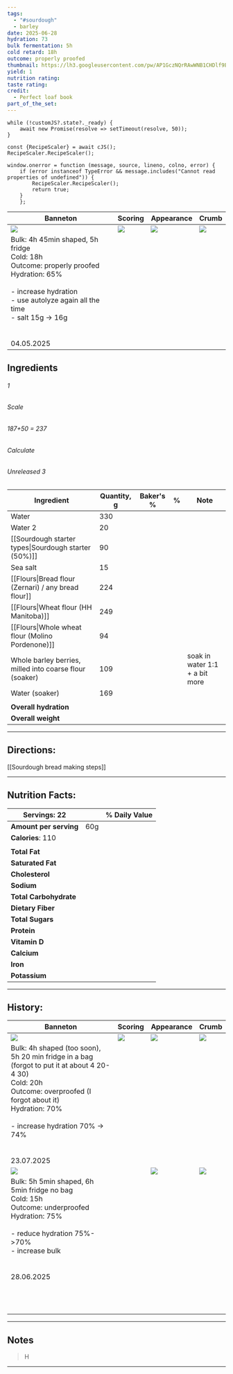 ```yaml
---
tags:
  - "#sourdough"
  - barley
date: 2025-06-28
hydration: 73
bulk fermentation: 5h
cold retard: 18h
outcome: properly proofed
thumbnail: https://lh3.googleusercontent.com/pw/AP1GczNQrRAwWNB1CHDlf9EOmjj4NJoeuAsRG3UJX0qt2ch7AhLQoOM2RlrSkT__ctTi9GGw8ZxKmZzAppkPD0YR2x6pZodGPuR7E2zBUmy1YfTtUETkWLqWIiEgtuywi5-ARNpVibJZ7s1hvu9oZ8FQuHHo=w1204-h903-s-no-gm?authuser=0
yield: 1
nutrition rating: 
taste rating: 
credit:
  - Perfect loaf book
part_of_the_set:
---
```

```dataviewjs
while (!customJS?.state?._ready) { 
	await new Promise(resolve => setTimeout(resolve, 50)); 
} 

const {RecipeScaler} = await cJS();
RecipeScaler.RecipeScaler();

window.onerror = function (message, source, lineno, colno, error) {
	if (error instanceof TypeError && message.includes("Cannot read properties of undefined")) {
		RecipeScaler.RecipeScaler();
		return true;
	}
    };
```

| Banneton                                                                                                                                                                                                                             | Scoring                                                                                                                                                                                                                             | Appearance                                                                                                                                                                                                                           | Crumb                                                                                                                                                                                                                               |
| ------------------------------------------------------------------------------------------------------------------------------------------------------------------------------------------------------------------------------------ | ----------------------------------------------------------------------------------------------------------------------------------------------------------------------------------------------------------------------------------- | ------------------------------------------------------------------------------------------------------------------------------------------------------------------------------------------------------------------------------------ | ----------------------------------------------------------------------------------------------------------------------------------------------------------------------------------------------------------------------------------- |
| ![](https://lh3.googleusercontent.com/pw/AP1GczNNRMpFw74UU3_MvhMDHx5f5vAtcK6AxeiTAElKqfJtJw1L97qOUtEy3KSsNJpxslTFOGBI6Czylep2suRMHl-QR6xWql3129sQg6yMVbIg4JlfGcxVb6a8qxOYIkaSiETlu0qfCilKuqO6keeb8tEb=w1204-h903-s-no-gm?authuser=0) | ![](https://lh3.googleusercontent.com/pw/AP1GczMXjqYHfDOsdjugiTlWZq9mWSD17zM60Me3Qn7PMU95upLikml-YG18ShzOBtPRpLT1b-LyWsCBLD91qT1GPTgvIDxNT8FZ5sj_BsfiH11ZZf2moRenvYkHSy0zOsmsby2tdFd2TiSswSDvPcHBcX5R=w677-h903-s-no-gm?authuser=0) | ![](https://lh3.googleusercontent.com/pw/AP1GczNQrRAwWNB1CHDlf9EOmjj4NJoeuAsRG3UJX0qt2ch7AhLQoOM2RlrSkT__ctTi9GGw8ZxKmZzAppkPD0YR2x6pZodGPuR7E2zBUmy1YfTtUETkWLqWIiEgtuywi5-ARNpVibJZ7s1hvu9oZ8FQuHHo=w1204-h903-s-no-gm?authuser=0) | ![](https://lh3.googleusercontent.com/pw/AP1GczMUJuMLXEuH_CoN4qXsHS2OQdbvxZufnphYBOUkOevkbQkUaHRQkU_BPo0z3EyJJsaGhJ9tDxfONu_vwFhm2rT-eLWXlrCc4AU_kU8FLTkJ1ha3AVMuSuO2aDOMMT1YhrESsfC3cHRaJ1NGp7NN80xK=w797-h903-s-no-gm?authuser=0) |
| Bulk: 4h 45min shaped, 5h fridge<br>Cold: 18h<br>Outcome: properly proofed<br>Hydration: 65%<br><br>- increase hydration<br>- use autolyze again all the time<br>- salt 15g -> 16g<br><br><br>04.05.2025                             |                                                                                                                                                                                                                                     |                                                                                                                                                                                                                                      |                                                                                                                                                                                                                                     |


## Ingredients

###### 1
###### Scale
###### 187+50 = 237
###### Calculate
###### Unreleased 3

| Ingredient                                              | Quantity, g | Baker's % | %   | Note                           |
| ------------------------------------------------------- | ----------- | --------- | --- | ------------------------------ |
| Water                                                   | 330         |           |     |                                |
| Water 2                                                 | 20          |           |     |                                |
| [[Sourdough starter types\|Sourdough starter (50%)]]    | 90          |           |     |                                |
| Sea salt                                                | 15          |           |     |                                |
| [[Flours\|Bread flour (Zernari) / any bread flour]]     | 224         |           |     |                                |
| [[Flours\|Wheat flour (HH Manitoba)]]                   | 249         |           |     |                                |
| [[Flours\|Whole wheat flour (Molino Pordenone)]]        | 94          |           |     |                                |
| Whole barley berries, milled into coarse flour (soaker) | 109         |           |     | soak in water 1:1 + a bit more |
| Water (soaker)                                          | 169         |           |     |                                |
|                                                         |             |           |     |                                |
| **Overall hydration**                                   |             |           |     |                                |
| **Overall weight**                                      |             |           |     |                                |





---
## Directions:

[[Sourdough bread making steps]]

---
## Nutrition Facts:

| **Servings:** 22       |       | % Daily Value |
| ---------------------- | ----- | ------------- |
| **Amount per serving** | 60g   |               |
| **Calories**: 110      |       |               |
|                        |       |               |
| **Total Fat**          |       |               |
| **Saturated Fat**      |       |               |
| **Cholesterol**        |       |               |
| **Sodium**             |       |               |
| **Total Carbohydrate** |       |               |
| **Dietary Fiber**      |       |               |
| **Total Sugars**       |       |               |
| **Protein**            |       |               |
| **Vitamin D**          |       |               |
| **Calcium**            |       |               |
| **Iron**               |       |               |
| **Potassium**          |       |               |

---
## History:

| Banneton                                                                                                                                                                                                                             | Scoring                                                                                                                                                                                                                              | Appearance                                                                                                                                                                                                                           | Crumb                                                                                                                                                                                                                                 |
| ------------------------------------------------------------------------------------------------------------------------------------------------------------------------------------------------------------------------------------ | ------------------------------------------------------------------------------------------------------------------------------------------------------------------------------------------------------------------------------------ | ------------------------------------------------------------------------------------------------------------------------------------------------------------------------------------------------------------------------------------ | ------------------------------------------------------------------------------------------------------------------------------------------------------------------------------------------------------------------------------------- |
| ![](https://lh3.googleusercontent.com/pw/AP1GczOuq6aWWF96Z78dknXAcDFpZKEmJ_TAHYODOh99jzdLClG4XN7w3FhPCmX0NqQBq_7h-wNOwCY1lPFh8VGkFxSXOOjifFKXq1kraWd8AKFj1k0zy4KIX6C4IaoBookTBzl8fTy_mL6NuyJ94WNpYUDI=w1280-h960-s-no-gm?authuser=0) | ![](https://lh3.googleusercontent.com/pw/AP1GczMp_-JBtq5FacL81xMovnUhTgOENLdl6Mx6M2XeCcuUv4XueK0wjba-YrVPoT-O5GKUSWrJNQeDBfIcJAlCuhFqQrLr9Dps6Fe5TrH_W_FTqM4cKNGiNUPTmlSiCERREjXGoLJaUPaeFAcY8mXf66j4=w929-h1239-s-no-gm?authuser=0) | ![](https://lh3.googleusercontent.com/pw/AP1GczP4rKXTC6SWYZeoHcANX9vXnCswMFylhkmMd36eildkCAShkj3vdsM-Pszjqj6-divcvqwgRiYs6JQRxnyvJx8CPKZEak0v8CheYWPzDyPe96V4s_9aXvpR0ZmR_AJb_owmgynnT5bhJsjKtjSpC4VN=w929-h1239-s-no-gm?authuser=0) | ![](https://lh3.googleusercontent.com/pw/AP1GczPWZefGVWUYXgEb5T7b6WRdIeNuImnsK2Ybx7enbmA2KXdtUu1n3xiDmZRlJKYWG0KlsnzQ_e7fe7i7zQEhIKrT3BafbvtbgouHTEEollbEwdpGVzqpQWk_Oo-8LvW_ShwbCX-d4WoUWUdxsCT4TPUL=w1119-h1239-s-no-gm?authuser=0) |
| Bulk: 4h shaped (too soon), 5h 20 min fridge in a bag (forgot to put it at about 4 20-4 30)<br>Cold: 20h<br>Outcome: overproofed (I forgot about it)<br>Hydration: 70%<br><br>- increase hydration 70% -> 74%<br><br><br>23.07.2025  |                                                                                                                                                                                                                                      |                                                                                                                                                                                                                                      |                                                                                                                                                                                                                                       |
| ![](https://lh3.googleusercontent.com/pw/AP1GczOTUbuu3pE63sKIZ5mOVwh0jppd1D1OouuKpuIhGPxWGSUQyAswhqf4hrFYAy2So3DO0x-v3Us9GFZ89-CPCGrmM1zT_vi53SFTyvmlPIv58Y9XwHgg2LLpj3bxZvTIM3wHOJOhVwVUyIfoX5Y_KRc1=w1280-h960-s-no-gm?authuser=0) |                                                                                                                                                                                                                                      | ![](https://lh3.googleusercontent.com/pw/AP1GczMl4Tg-lO5_Xdqqb0dcF4ZONAZjyEPNTRVia_8BaeaefNZeWQs6dzhe6Fegf0X_NdrRM2HwcAVlj8ImyP6evUuh73jaoJjq1HiAFca4RkiiZCxzhFcyxmWjBtxMVivDPCla6VhBkt0RHCWPsP3ECa5w=w1280-h960-s-no-gm?authuser=0) | ![](https://lh3.googleusercontent.com/pw/AP1GczMtpxQTuYDSaPY4xKvLcVd31CRr1MzMjy56ifPqzF3KHB1WdfO2mF5U5-ILDiLO4HLD8W9kGCXEB1maaaRpK-Gl9CGsGKOTByyWsDjtIe47csHxMnO8acbYBLUQl5eC5m89EmyikRNa_AIcszhh75h4=w929-h1239-s-no-gm?authuser=0)  |
| Bulk: 5h 5min shaped, 6h 5min fridge no bag<br>Cold: 15h<br>Outcome: underproofed<br>Hydration: 75%<br><br>- reduce hydration 75%->70%<br>- increase bulk<br><br><br>28.06.2025                                                      |                                                                                                                                                                                                                                      |                                                                                                                                                                                                                                      |                                                                                                                                                                                                                                       |
|                                                                                                                                                                                                                                      |                                                                                                                                                                                                                                      |                                                                                                                                                                                                                                      |                                                                                                                                                                                                                                       |
|                                                                                                                                                                                                                                      |                                                                                                                                                                                                                                      |                                                                                                                                                                                                                                      |                                                                                                                                                                                                                                       |
|                                                                                                                                                                                                                                      |                                                                                                                                                                                                                                      |                                                                                                                                                                                                                                      |                                                                                                                                                                                                                                       |
|                                                                                                                                                                                                                                      |                                                                                                                                                                                                                                      |                                                                                                                                                                                                                                      |                                                                                                                                                                                                                                       |
|                                                                                                                                                                                                                                      |                                                                                                                                                                                                                                      |                                                                                                                                                                                                                                      |                                                                                                                                                                                                                                       |
|                                                                                                                                                                                                                                      |                                                                                                                                                                                                                                      |                                                                                                                                                                                                                                      |                                                                                                                                                                                                                                       |
|                                                                                                                                                                                                                                      |                                                                                                                                                                                                                                      |                                                                                                                                                                                                                                      |                                                                                                                                                                                                                                       |
|                                                                                                                                                                                                                                      |                                                                                                                                                                                                                                      |                                                                                                                                                                                                                                      |                                                                                                                                                                                                                                       |
|                                                                                                                                                                                                                                      |                                                                                                                                                                                                                                      |                                                                                                                                                                                                                                      |                                                                                                                                                                                                                                       |
|                                                                                                                                                                                                                                      |                                                                                                                                                                                                                                      |                                                                                                                                                                                                                                      |                                                                                                                                                                                                                                       |
|                                                                                                                                                                                                                                      |                                                                                                                                                                                                                                      |                                                                                                                                                                                                                                      |                                                                                                                                                                                                                                       |
|                                                                                                                                                                                                                                      |                                                                                                                                                                                                                                      |                                                                                                                                                                                                                                      |                                                                                                                                                                                                                                       |

---
## Notes

> H

---



